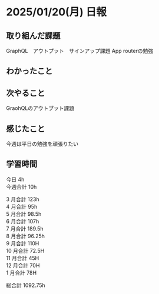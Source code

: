 # 2025/01/20(月) 日報

## 取り組んだ課題
GraphQL　アウトプット　サインアップ課題
App routerの勉強

## わかったこと

## 次やること
GraohQLのアウトプット課題

## 感じたこと
今週は平日の勉強を頑張りたい


## 学習時間

今日 4h
<br />
今週合計 10h
<br />

3 月合計 123h
<br />
4 月合計 95h
<br />
5 月合計 98.5h
<br />
6 月合計 107h
<br />
7 月合計 189.5h
<br />
8 月合計 96.25h
<br />
9 月合計 110H
<br />
10 月合計 72.5H
<br />
11 月合計 45H
<br />
12 月合計 70H
<br />
1 月合計 78H

総合計 1092.75h
